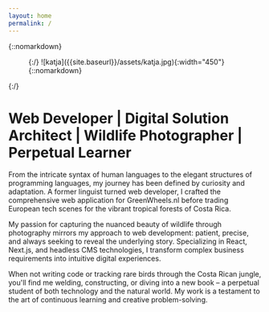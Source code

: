 ```yaml
---
layout: home
permalink: /
---
```


{::nomarkdown}

<figure class="flex-img">
{:/}
![katja]({{site.baseurl}}/assets/katja.jpg){:width="450"}
{::nomarkdown}
</figure>
{:/}

# Web Developer | Digital Solution Architect | Wildlife Photographer | Perpetual Learner

From the intricate syntax of human languages to the elegant structures of programming languages, my journey has been defined by curiosity and adaptation. A former linguist turned web developer, I crafted the comprehensive web application for GreenWheels.nl before trading European tech scenes for the vibrant tropical forests of Costa Rica.

My passion for capturing the nuanced beauty of wildlife through photography mirrors my approach to web development: patient, precise, and always seeking to reveal the underlying story. Specializing in React, Next.js, and headless CMS technologies, I transform complex business requirements into intuitive digital experiences.

When not writing code or tracking rare birds through the Costa Rican jungle, you'll find me welding, constructing, or diving into a new book – a perpetual student of both technology and the natural world. My work is a testament to the art of continuous learning and creative problem-solving.
